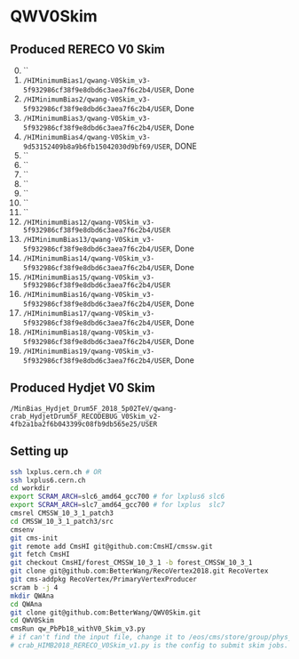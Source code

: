 # QWV0Skim

## Produced RERECO V0 Skim

0) ``
1) `/HIMinimumBias1/qwang-V0Skim_v3-5f932986cf38f9e8dbd6c3aea7f6c2b4/USER`, Done
2) `/HIMinimumBias2/qwang-V0Skim_v3-5f932986cf38f9e8dbd6c3aea7f6c2b4/USER`, Done
3) `/HIMinimumBias3/qwang-V0Skim_v3-5f932986cf38f9e8dbd6c3aea7f6c2b4/USER`, Done
4) `/HIMinimumBias4/qwang-V0Skim_v3-9d53152409b8a9b6fb15042030d9bf69/USER`, DONE
5) ``
6) ``
7) ``
8) ``
9) ``
10) ``
11) ``
12) `/HIMinimumBias12/qwang-V0Skim_v3-5f932986cf38f9e8dbd6c3aea7f6c2b4/USER`
13) `/HIMinimumBias13/qwang-V0Skim_v3-5f932986cf38f9e8dbd6c3aea7f6c2b4/USER`, Done
14) `/HIMinimumBias14/qwang-V0Skim_v3-5f932986cf38f9e8dbd6c3aea7f6c2b4/USER`, Done
15) `/HIMinimumBias15/qwang-V0Skim_v3-5f932986cf38f9e8dbd6c3aea7f6c2b4/USER`
16) `/HIMinimumBias16/qwang-V0Skim_v3-5f932986cf38f9e8dbd6c3aea7f6c2b4/USER`, Done
17) `/HIMinimumBias17/qwang-V0Skim_v3-5f932986cf38f9e8dbd6c3aea7f6c2b4/USER`, Done
18) `/HIMinimumBias18/qwang-V0Skim_v3-5f932986cf38f9e8dbd6c3aea7f6c2b4/USER`, Done
19) `/HIMinimumBias19/qwang-V0Skim_v3-5f932986cf38f9e8dbd6c3aea7f6c2b4/USER`, Done

## Produced Hydjet V0 Skim
`/MinBias_Hydjet_Drum5F_2018_5p02TeV/qwang-crab_HydjetDrum5F_RECODEBUG_V0Skim_v2-4fb2a1ba2f6b043399c08fb9db565e25/USER`

## Setting up


```bash
ssh lxplus.cern.ch # OR
ssh lxplus6.cern.ch
cd workdir
export SCRAM_ARCH=slc6_amd64_gcc700 # for lxplus6 slc6
export SCRAM_ARCH=slc7_amd64_gcc700 # for lxplus  slc7
cmsrel CMSSW_10_3_1_patch3
cd CMSSW_10_3_1_patch3/src
cmsenv
git cms-init
git remote add CmsHI git@github.com:CmsHI/cmssw.git
git fetch CmsHI
git checkout CmsHI/forest_CMSSW_10_3_1 -b forest_CMSSW_10_3_1
git clone git@github.com:BetterWang/RecoVertex2018.git RecoVertex
git cms-addpkg RecoVertex/PrimaryVertexProducer
scram b -j 4
mkdir QWAna
cd QWAna
git clone git@github.com:BetterWang/QWV0Skim.git
cd QWV0Skim
cmsRun qw_PbPb18_withV0_Skim_v3.py
# if can't find the input file, change it to /eos/cms/store/group/phys_heavyions/qwang/data/FEE2C037-D0FB-B94A-BC4D-00E99FE4647D.root
# crab_HIMB2018_RERECO_V0Skim_v1.py is the config to submit skim jobs.
```
